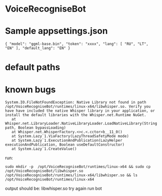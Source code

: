 # VoiceRecogniseBot

# Sample appsettings.json

`
    {
        "model": "ggml-base.bin",
        "token": "xxxx",
        "lang": [
            "RU",
            "LT",
            "EN"
        ],
        "default_lang": "EN"
    }
`

# default paths 


# known bugs 
```
System.IO.FileNotFoundException: Native Library not found in path /opt/VoiceRecogniseBot/runtimes/linux-x64/libwhisper.so. Verify you have have included the native Whisper library in your application, or install the default libraries with the Whisper.net.Runtime NuGet.
   at Whisper.net.LibraryLoader.NativeLibraryLoader.LoadNativeLibrary(String path, Boolean bypassLoading)
   at Whisper.net.WhisperFactory.<>c.<.cctor>b__11_0()
   at System.Lazy`1.ViaFactory(LazyThreadSafetyMode mode)
   at System.Lazy`1.ExecutionAndPublication(LazyHelper executionAndPublication, Boolean useDefaultConstructor)
   at System.Lazy`1.CreateValue()
```

run: 
```
sudo mkdir -p  /opt/VoiceRecogniseBot/runtimes/linux-x64 && sudo cp /opt/VoiceRecogniseBot/libwhisper.so /opt/VoiceRecogniseBot/runtimes/linux-x64/libwhisper.so && ls /opt/VoiceRecogniseBot/runtimes/linux-x64
```
output should be: 
libwhisper.so 
try again run bot

